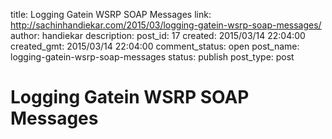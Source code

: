 title: Logging Gatein WSRP SOAP Messages
link: http://sachinhandiekar.com/2015/03/logging-gatein-wsrp-soap-messages/
author: handiekar
description: 
post_id: 17
created: 2015/03/14 22:04:00
created_gmt: 2015/03/14 22:04:00
comment_status: open
post_name: logging-gatein-wsrp-soap-messages
status: publish
post_type: post

# Logging Gatein WSRP SOAP Messages

